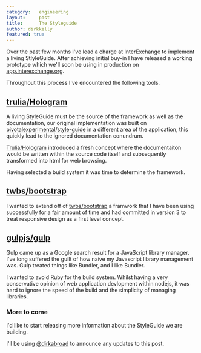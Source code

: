 ```yaml
---
category:   engineering
layout:     post
title:      The Styleguide
author: dirkkelly
featured: true
---
```


Over the past few months I've lead a charge at InterExchange to implement
a living StlyleGuide. After achieving initial buy-in I have released a 
working prototype which we'll soon be using in production on
[app.interexchange.org](app.interexchange.org).

Throughout this process I've encountered the following tools.

## [trulia/Hologram](https://github.com/trulia/hologram)

A living StyleGuide must be the source of the framework as well as the 
documentation, our original implementation was built on [pivotalexperimental/style-guide](https://github.com/pivotalexperimental/style-guide) in a
different area of the application, this quickly lead to the ignored documentation
conundrum.

[Trulia/Hologram](https://github.com/trulia/hologram) introduced a fresh
concept where the documentaiton would be written within the source code itself and subsequently
transformed into html for web browsing.

Having selected a build system it was time to determine the framework.

## [twbs/bootstrap](https://github.com/twbs/bootstrap)

I wanted to extend off of [twbs/bootstrap](https://github.com/twbs/bootstrap)
a framwork that I have been using successfully for a fair amount of time and had 
committed in version 3 to treat responsive design as a first level concept.

## [gulpjs/gulp](https://github.com/gulpjs/gulp/)

Gulp came up as a Google search result for a JavaScript library manager. I've long
suffered the guilt of how naive my Javascript library management was. Gulp treated
things like Bundler, and I like Bundler.

I wanted to avoid Ruby for the build system. Whilst having a very conservative
opinion of web application devlopment within nodejs, it was hard to ignore the speed
of the build and the simplicity of managing libraries.

### More to come

I'd like to start releasing more information about the StyleGuide we are building.

I'll be using [@dirkabroad](https://twitter.com/dirkabroad) to announce any updates
to this post.

